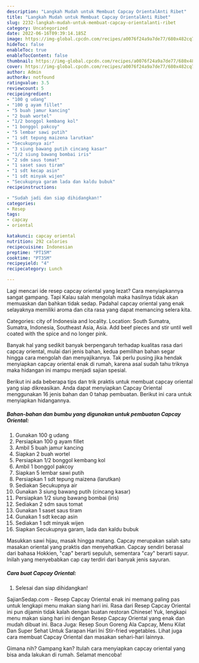 ```yaml
---
description: "Langkah Mudah untuk Membuat Capcay OrientalAnti Ribet"
title: "Langkah Mudah untuk Membuat Capcay OrientalAnti Ribet"
slug: 2232-langkah-mudah-untuk-membuat-capcay-orientalanti-ribet
category: Uncategorized
date: 2022-06-16T09:39:14.185Z
image: https://img-global.cpcdn.com/recipes/a0076f24a9a7de77/680x482cq70/capcay-oriental-foto-resep-utama.jpg
hideToc: false
enableToc: true
enableTocContent: false
thumbnail: https://img-global.cpcdn.com/recipes/a0076f24a9a7de77/680x482cq70/capcay-oriental-foto-resep-utama.jpg
cover: https://img-global.cpcdn.com/recipes/a0076f24a9a7de77/680x482cq70/capcay-oriental-foto-resep-utama.jpg
author: Admin
authorAv: notfound
ratingvalue: 3.5
reviewcount: 5
recipeingredient:
- "100 g udang"
- "100 g ayam fillet"
- "5 buah jamur kancing"
- "2 buah wortel"
- "1/2 bonggol kembang kol"
- "1 bonggol pakcoy"
- "5 lembar sawi putih"
- "1 sdt tepung maizena larutkan"
- "Secukupnya air"
- "3 siung bawang putih cincang kasar"
- "1/2 siung bawang bombai iris"
- "2 sdm saus tomat"
- "1 saset saus tiram"
- "1 sdt kecap asin"
- "1 sdt minyak wijen"
- "Secukupnya garam lada dan kaldu bubuk"
recipeinstructions:

- "Sudah jadi dan siap dihidangkan!"
categories:
- Resep
tags:
- capcay
- oriental

katakunci: capcay oriental 
nutrition: 292 calories
recipecuisine: Indonesian
preptime: "PT15M"
cooktime: "PT35M"
recipeyield: "4"
recipecategory: Lunch

---
```



Lagi mencari ide resep capcay oriental yang lezat? Cara menyiapkannya sangat gampang. Tapi Kalau salah mengolah maka hasilnya tidak akan memuaskan dan bahkan tidak sedap. Padahal capcay oriental yang enak selayaknya memiliki aroma dan cita rasa yang dapat memancing selera kita.


Categories: city of Indonesia and locality. Location: South Sumatra, Sumatra, Indonesia, Southeast Asia, Asia. Add beef pieces and stir until well coated with the spice and no longer pink.

Banyak hal yang sedikit banyak berpengaruh terhadap kualitas rasa dari capcay oriental, mulai dari jenis bahan, kedua pemilihan bahan segar hingga cara mengolah dan menyajikannya. Tak perlu pusing jika hendak menyiapkan capcay oriental enak di rumah, karena asal sudah tahu triknya maka hidangan ini mampu menjadi sajian spesial.


Berikut ini ada beberapa tips dan trik praktis untuk membuat capcay oriental yang siap dikreasikan. Anda dapat menyiapkan Capcay Oriental menggunakan 16 jenis bahan dan 0 tahap pembuatan. Berikut ini cara untuk menyiapkan hidangannya.

<!--inarticleads1-->

##### Bahan-bahan dan bumbu yang digunakan untuk pembuatan Capcay Oriental:

1. Gunakan 100 g udang
1. Persiapkan 100 g ayam fillet
1. Ambil 5 buah jamur kancing
1. Siapkan 2 buah wortel
1. Persiapkan 1/2 bonggol kembang kol
1. Ambil 1 bonggol pakcoy
1. Siapkan 5 lembar sawi putih
1. Persiapkan 1 sdt tepung maizena (larutkan)
1. Sediakan Secukupnya air
1. Gunakan 3 siung bawang putih (cincang kasar)
1. Persiapkan 1/2 siung bawang bombai (iris)
1. Sediakan 2 sdm saus tomat
1. Gunakan 1 saset saus tiram
1. Gunakan 1 sdt kecap asin
1. Sediakan 1 sdt minyak wijen
1. Siapkan Secukupnya garam, lada dan kaldu bubuk


Masukkan sawi hijau, masak hingga matang. Capcay merupakan salah satu masakan oriental yang praktis dan menyehatkan. Capcay sendiri berasal dari bahasa Hokkien, &#34;cap&#34; berarti sepuluh, sementara &#34;cay&#34; berarti sayur. Inilah yang menyebabkan cap cay terdiri dari banyak jenis sayuran. 

<!--inarticleads2-->

##### Cara buat Capcay Oriental:


1. Selesai dan siap dihidangkan!

SajianSedap.com - Resep Capcay Oriental enak ini memang paling pas untuk lengkapi menu makan siang hari ini. Rasa dari Resep Capcay Oriental ini pun dijamin tidak kalah dengan buatan restoran Chinese! Yuk, lengkapi menu makan siang hari ini dengan Resep Capcay Oriental yang enak dan mudah dibuat ini. Baca Juga: Resep Soun Goreng Ala Capcay, Menu Kilat Dan Super Sehat Untuk Sarapan Hari Ini Stir-fried vegetables. Lihat juga cara membuat Capcay Oriental dan masakan sehari-hari lainnya. 

Gimana nih? Gampang kan? Itulah cara menyiapkan capcay oriental yang bisa anda lakukan di rumah. Selamat mencoba!
